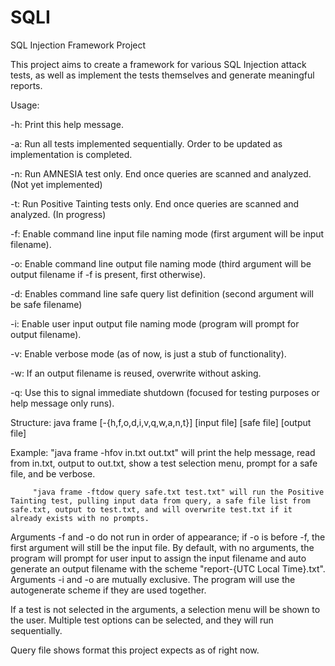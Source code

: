 # SQLI
SQL Injection Framework Project

This project aims to create a framework for various SQL Injection attack tests, as well as implement the tests 
themselves and generate meaningful reports.

Usage:

-h: Print this help message.

-a: Run all tests implemented sequentially. Order to be updated as implementation is completed.

-n: Run AMNESIA test only. End once queries are scanned and analyzed. (Not yet implemented)

-t: Run Positive Tainting tests only. End once queries are scanned and analyzed. (In progress)

-f: Enable command line input file naming mode (first argument will be input filename).

-o: Enable command line output file naming mode (third argument will be output filename if -f is present, first otherwise).

-d: Enables command line safe query list definition (second argument will be safe filename)

-i: Enable user input output file naming mode (program will prompt for output filename).

-v: Enable verbose mode (as of now, is just a stub of functionality).

-w: If an output filename is reused, overwrite without asking.

-q: Use this to signal immediate shutdown (focused for testing purposes or help message only runs).

Structure: java frame [-{h,f,o,d,i,v,q,w,a,n,t}] [input file] [safe file] [output file]

Example: "java frame -hfov in.txt out.txt" will print the help message, read from in.txt, output to out.txt, show a test selection menu, prompt for a safe file, and be verbose.

         "java frame -ftdow query safe.txt test.txt" will run the Positive Tainting test, pulling input data from query, a safe file list from safe.txt, output to test.txt, and will overwrite test.txt if it already exists with no prompts.

Arguments -f and -o do not run in order of appearance; if -o is before -f, the first argument will still be the input file.
By default, with no arguments, the program will prompt for user input to assign the input filename and auto generate an output filename with the scheme "report-{UTC Local Time}.txt".
Arguments -i and -o are mutually exclusive. The program will use the autogenerate scheme if they are used together.

If a test is not selected in the arguments, a selection menu will be shown to the user.
Multiple test options can be selected, and they will run sequentially.

Query file shows format this project expects as of right now.
